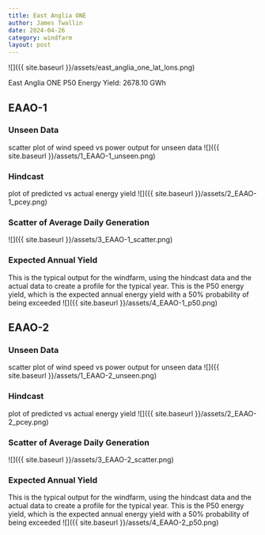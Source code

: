 ```yaml
---
title: East Anglia ONE
author: James Twallin
date: 2024-04-26
category: windfarm
layout: post
---
```

![]({{ site.baseurl }}/assets/east_anglia_one_lat_lons.png)

East Anglia ONE P50 Energy Yield: 2678.10 GWh

EAAO-1
-------------
### Unseen Data 
scatter plot of wind speed vs power output for unseen data
![]({{ site.baseurl }}/assets/1_EAAO-1_unseen.png)
### Hindcast 
plot of predicted vs actual energy yield
![]({{ site.baseurl }}/assets/2_EAAO-1_pcey.png)
### Scatter of Average Daily Generation 

![]({{ site.baseurl }}/assets/3_EAAO-1_scatter.png)
### Expected Annual Yield 
This is the typical output for the windfarm, using the hindcast data and the actual data to create a profile for the typical year. This is the P50 energy yield, which is the expected annual energy yield with a 50% probability of being exceeded
![]({{ site.baseurl }}/assets/4_EAAO-1_p50.png)

EAAO-2
-------------
### Unseen Data 
scatter plot of wind speed vs power output for unseen data
![]({{ site.baseurl }}/assets/1_EAAO-2_unseen.png)
### Hindcast 
plot of predicted vs actual energy yield
![]({{ site.baseurl }}/assets/2_EAAO-2_pcey.png)
### Scatter of Average Daily Generation 

![]({{ site.baseurl }}/assets/3_EAAO-2_scatter.png)
### Expected Annual Yield 
This is the typical output for the windfarm, using the hindcast data and the actual data to create a profile for the typical year. This is the P50 energy yield, which is the expected annual energy yield with a 50% probability of being exceeded
![]({{ site.baseurl }}/assets/4_EAAO-2_p50.png)

